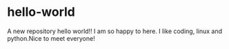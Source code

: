# hello-world
A new repository
hello world!! I am so happy to here. I like coding, linux and python.Nice to meet everyone!

